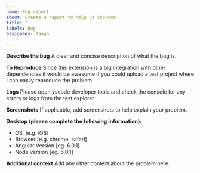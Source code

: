 ```yaml
---
name: Bug report
about: Create a report to help us improve
title: ''
labels: bug
assignees: Raagh

---
```


**Describe the bug**
A clear and concise description of what the bug is.

**To Reproduce**
Since this extension is a big integration with other dependencies it would be awesome if you could upload a test project where I can easily reproduce the problem.

**Logs**
Please open vscode developer tools and check the console for any errors or logs from the test explorer

**Screenshots**
If applicable, add screenshots to help explain your problem.

**Desktop (please complete the following information):**
 - OS: [e.g. iOS]
 - Browser [e.g. chrome, safari]
 - Angular Version [eg. 6.0.1]
- Node version [eg. 6.0.1]

**Additional context**
Add any other context about the problem here.
